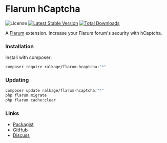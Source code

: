 # Flarum hCaptcha

![License](https://img.shields.io/badge/license-MIT-blue.svg) [![Latest Stable Version](https://img.shields.io/packagist/v/ralkage/flarum-ext-hcaptcha.svg)](https://packagist.org/packages/ralkage/flarum-ext-hcaptcha) [![Total Downloads](https://img.shields.io/packagist/dt/ralkage/flarum-ext-hcaptcha.svg)](https://packagist.org/packages/ralkage/flarum-ext-hcaptcha)

A [Flarum](http://flarum.org) extension. Increase your Flarum forum's security with
hCaptcha.

### Installation

Install with composer:

```sh
composer require ralkage/flarum-hcaptcha:"*"
```

### Updating

```sh
composer update ralkage/flarum-hcaptcha:"*"
php flarum migrate
php flarum cache:clear
```

### Links

- [Packagist](https://packagist.org/packages/ralkage/flarum-hcaptcha)
- [GitHub](https://github.com/ralkage/flarum-ext-hcaptcha)
- [Discuss](https://discuss.flarum.org/d/PUT_DISCUSS_SLUG_HERE)
